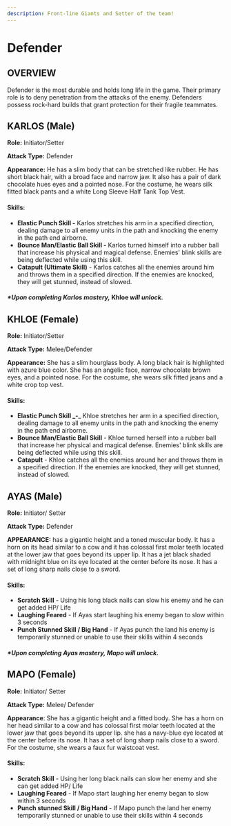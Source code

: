 ```yaml
---
description: Front-line Giants and Setter of the team!
---
```


# Defender

## OVERVIEW

Defender is the most durable and holds long life in the game. Their primary role is to deny penetration from the attacks of the enemy. Defenders possess rock-hard builds that grant protection for their fragile teammates.

## K**ARLOS** (Male)

**Role:** Initiator/Setter

**Attack Type:** Defender

**Appearance:** He has a slim body that can be stretched like rubber. He has short black hair, with a broad face and narrow jaw. It also has a pair of dark chocolate hues eyes and a pointed nose. For the costume, he wears silk fitted black pants and a white Long Sleeve Half Tank Top Vest.

#### Skills:

* **Elastic Punch Skill -** Karlos stretches his arm in a specified direction, dealing damage to all enemy units in the path and knocking the enemy in the path end airborne.
* **Bounce Man/Elastic Ball Skill -** Karlos turned himself into a rubber ball that increase his physical and magical defense. Enemies' blink skills are being deflected while using this skill.
* **Catapult (Ultimate Skill)** - Karlos catches all the enemies around him and throws them in a specified direction. If the enemies are knocked, they will get stunned, instead of slowed.

#### _**\*Upon completing Karlos mastery,**_ Khloe _**will unlock.**_

## KHLOE (Female)

**Role:** Initiator/Setter

**Attack Type:** Melee/Defender

**Appearance:** She has a slim hourglass body. A long black hair is highlighted with azure blue color. She has an angelic face, narrow chocolate brown eyes, and a pointed nose. For the costume, she wears silk fitted jeans and a white crop top vest.

#### Skills:

* **Elastic Punch Skill **_**-**_ Khloe stretches her arm in a specified direction, dealing damage to all enemy units in the path and knocking the enemy in the path end airborne.
* **Bounce Man/Elastic Ball Skill** - Khloe turned herself into a rubber ball that increase her physical and magical defense. Enemies' blink skills are being deflected while using this skill.
* **Catapult** - Khloe catches all the enemies around her and throws them in a specified direction. If the enemies are knocked, they will get stunned, instead of slowed.

## AYAS (Male)

**Role:** Initiator/ Setter

**Attack Type:** Defender

**APPEARANCE:** has a gigantic height and a toned muscular body. It has a horn on its head similar to a cow and it has colossal first molar teeth located at the lower jaw that goes beyond its upper lip. It has a jet black shaded with midnight blue on its eye located at the center before its nose. It has a set of long sharp nails close to a sword.

#### Skills:

* **Scratch Skill** - Using his long black nails can slow his enemy and he can get added HP/ Life
* **Laughing Feared** - If Ayas start laughing his enemy began to slow within 3 seconds
* **Punch Stunned Skill / Big Hand** - If Ayas punch the land his enemy is temporarily stunned or unable to use their skills within 4 seconds

#### _**\*Upon completing** Ayas **mastery,** Mapo **will unlock.**_

## **MAPO (Female)**

**Role:** Initiator/ Setter

**Attack Type:** Melee/ Defender

**Appearance**: She has a gigantic height and a fitted body. She has a horn on her head similar to a cow and has colossal first molar teeth located at the lower jaw that goes beyond its upper lip. she has a navy-blue eye located at the center before its nose. It has a set of long sharp nails close to a sword. For the costume, she wears a faux fur waistcoat vest.

#### Skills:

* **Scratch Skill** - Using her long black nails can slow her enemy and she can get added HP/ Life
* **Laughing Feared** - If Mapo start laughing her enemy began to slow within 3 seconds
* **Punch stunned Skill / Big Hand** - If Mapo punch the land her enemy temporarily stunned or unable to use their skills within 4 seconds
